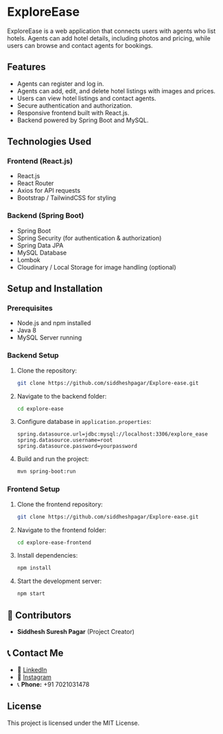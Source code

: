 # ExploreEase

ExploreEase is a web application that connects users with agents who list hotels. Agents can add hotel details, including photos and pricing, while users can browse and contact agents for bookings.

## Features

- Agents can register and log in.
- Agents can add, edit, and delete hotel listings with images and prices.
- Users can view hotel listings and contact agents.
- Secure authentication and authorization.
- Responsive frontend built with React.js.
- Backend powered by Spring Boot and MySQL.

## Technologies Used

### Frontend (React.js)
- React.js
- React Router
- Axios for API requests
- Bootstrap / TailwindCSS for styling

### Backend (Spring Boot)
- Spring Boot
- Spring Security (for authentication & authorization)
- Spring Data JPA
- MySQL Database
- Lombok
- Cloudinary / Local Storage for image handling (optional)

## Setup and Installation

### Prerequisites
- Node.js and npm installed
- Java 8
- MySQL Server running

### Backend Setup
1. Clone the repository:
   ```sh
   git clone https://github.com/siddheshpagar/Explore-ease.git
   ```
2. Navigate to the backend folder:
   ```sh
   cd explore-ease
   ```
3. Configure database in `application.properties`:
   ```properties
   spring.datasource.url=jdbc:mysql://localhost:3306/explore_ease
   spring.datasource.username=root
   spring.datasource.password=yourpassword
   ```
4. Build and run the project:
   ```sh
   mvn spring-boot:run
   ```

### Frontend Setup
1. Clone the frontend repository:
   ```sh
   git clone https://github.com/siddheshpagar/Explore-ease.git
   ```
2. Navigate to the frontend folder:
   ```sh
   cd explore-ease-frontend
   ```
3. Install dependencies:
   ```sh
   npm install
   ```
4. Start the development server:
   ```sh
   npm start
   ```

## 👥 Contributors
- **Siddhesh Suresh Pagar** (Project Creator)  

## 📞 Contact Me
- 🔗 [LinkedIn](https://www.linkedin.com/in/siddheshpagar/)
- 📸 [Instagram](https://www.instagram.com/iam__er_siiddh?igsh=MXdkamx6M2huM3A5dQ==)
- 📞 **Phone:** +91 7021031478  


## License
This project is licensed under the MIT License.
